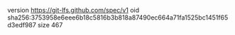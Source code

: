 version https://git-lfs.github.com/spec/v1
oid sha256:3753958e6eee6b18c5816b3b818a87490ec664a71fa1525bc1451f65d3edf987
size 467
